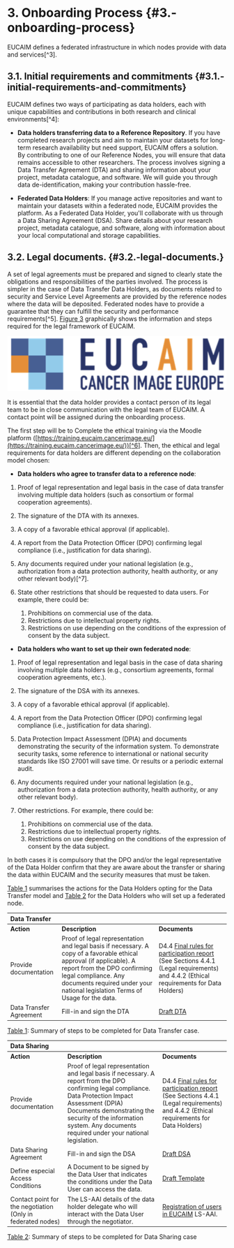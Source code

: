 # 3\. Onboarding Process {#3.-onboarding-process}

EUCAIM defines a federated infrastructure in which nodes provide with data and services[^3].

## 3.1. Initial requirements and commitments {#3.1.-initial-requirements-and-commitments}

EUCAIM defines two ways of participating as data holders, each with unique capabilities and contributions in both research and clinical environments[^4]:

* **Data holders transferring data to a Reference Repository**. If you have completed research projects and aim to maintain your datasets for long-term research availability but need support, EUCAIM offers a solution. By contributing to one of our Reference Nodes, you will ensure that data remains accessible to other researchers. The process involves signing a Data Transfer Agreement (DTA) and sharing information about your project, metadata catalogue, and software. We will guide you through data de-identification, making your contribution hassle-free.

* **Federated Data Holders**: If you manage active repositories and want to maintain your datasets within a federated node, EUCAIM provides the platform. As a Federated Data Holder, you'll collaborate with us through a Data Sharing Agreement (DSA). Share details about your research project, metadata catalogue, and software, along with information about your local computational and storage capabilities.

## 3.2. Legal documents. {#3.2.-legal-documents.}

A set of legal agreements must be prepared and signed to clearly state the obligations and responsibilities of the parties involved. The process is simpler in the case of Data Transfer Data Holders, as documents related to security and Service Level Agreements are provided by the reference nodes where the data will be deposited. Federated nodes have to provide a guarantee that they can fulfill the security and performance requirements[^5]. [Figure 3](#fig_legaldiagram) graphically shows the information and steps required for the legal framework of EUCAIM. 

![Figure 3: Information and steps required to complete the legal framework of EUCAIM.](figures/image0.png)

It is essential that the data holder provides a contact person of its legal team to be in close communication with the legal team of EUCAIM. A contact point will be assigned during the onboarding process.

The first step will be to Complete the ethical training via the Moodle platform ([https://training.eucaim.cancerimage.eu/](https://training.eucaim.cancerimage.eu/))[^6]. Then, the ethical and legal requirements for data holders are different depending on the collaboration model chosen:

* **Data holders who agree to transfer data to a reference node**:

1. Proof of legal representation and legal basis in the case of data transfer involving multiple data holders (such as consortium or formal cooperation agreements).

2. The signature of the DTA with its annexes.

3. A copy of a favorable ethical approval (if applicable).

4. A report from the Data Protection Officer (DPO) confirming legal compliance (i.e., justification for data sharing).

5. Any documents required under your national legislation (e.g., authorization from a data protection authority, health authority, or any other relevant body)[^7]. 

6. State other restrictions that should be requested to data users. For example, there could be:  
   1. Prohibitions on commercial use of the data.  
   2. Restrictions due to intellectual property rights.  
   3. Restrictions on use depending on the conditions of the expression of consent by the data subject.

* **Data holders who want to set up their own federated node**:

1. Proof of legal representation and legal basis in the case of data sharing involving multiple data holders (e.g., consortium agreements, formal cooperation agreements, etc.).

2. The signature of the DSA with its annexes.

3. A copy of a favorable ethical approval (if applicable).

4. A report from the Data Protection Officer (DPO) confirming legal compliance (i.e., justification for data sharing).

5. Data Protection Impact Assessment (DPIA) and documents demonstrating the security of the information system. To demonstrate security tasks, some reference to international or national security standards like ISO 27001 will save time. Or results or a periodic external audit.

6. Any documents required under your national legislation (e.g., authorization from a data protection authority, health authority, or any other relevant body). 

7. Other restrictions. For example, there could be:

   1. Prohibitions on commercial use of the data.  
   2. Restrictions due to intellectual property rights.  
   3. Restrictions on use depending on the conditions of the expression of consent by the data subject.

In both cases it is compulsory that the DPO and/or the legal representative of the Data Holder confirm that they are aware about the transfer or sharing the data within EUCAIM and the security measures that must be taken. 

[Table 1](#tab_DTA-1) summarises the actions for the Data Holders opting for the Data Transfer model and [Table 2](#tab_DSA-1) for the Data Holders who will set up a federated node.

| Data Transfer |  |  |
| :---- | :---- | :---- |
| **Action** | **Description** | **Documents** |
| Provide documentation | Proof of legal representation and legal basis if necessary.  A copy of a favorable ethical approval (if applicable). A report from the DPO confirming legal compliance. Any documents required under your national legislation Terms of Usage for the data. | D4.4 [Final rules for participation report](https://drive.google.com/drive/folders/1dn1xQB9K7Fn3WzzqN5HRiQ7NiVwYt0yy)  (See Sections 4.4.1 (Legal requirements) and 4.4.2 (Ethical requirements for Data Holders) |
| Data Transfer Agreement | Fill-in and sign the DTA | [Draft DTA](https://drive.google.com/file/d/1F5zMFfhZ9u53gcMhxRNUZVivjqvLspkU/view?usp=sharing) |

[Table 1](#table_DTA-1): Summary of steps to be completed for Data Transfer case.

| Data Sharing |  |  |
| :---- | :---- | :---- |
| **Action** | **Description** | **Documents** |
| Provide documentation | Proof of legal representation and legal basis if necessary.  A report from the DPO confirming legal compliance. Data Protection Impact Assessment (DPIA)  Documents demonstrating the security of the information system. Any documents required under your national legislation. | D4.4 [Final rules for participation report](https://drive.google.com/drive/folders/1dn1xQB9K7Fn3WzzqN5HRiQ7NiVwYt0yy)  (See Sections 4.4.1 (Legal requirements) and 4.4.2 (Ethical requirements for Data Holders) |
| Data Sharing Agreement | Fill-in and sign the DSA | [Draft DSA](https://drive.google.com/file/d/1UMdDF52mXGHNIL0GegzfyuSBVfKCIl7d/view?usp=sharing) |
| Define especial Access Conditions | A Document to be signed by the Data User that indicates the conditions under the Data User can access the data. | [Draft Template](https://drive.google.com/file/d/1UMdDF52mXGHNIL0GegzfyuSBVfKCIl7d/view?usp=sharing) |
| Contact point for the negotiation (Only in federated nodes) | The LS-AAI details of the data holder delegate who will interact with the Data User through the negotiator. | [Registration of users in EUCAIM](https://drive.google.com/file/d/1EsFYxbzqpyYKggyeKrKKw3FkVecDby8P/view) LS-AAI.  |

[Table 2](#table_DSA-1): Summary of steps to be completed for Data Sharing case
